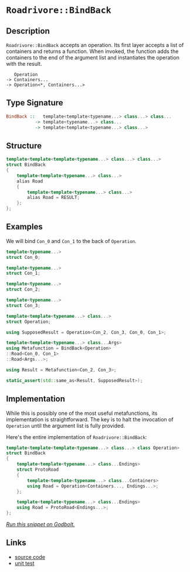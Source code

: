 <!-- Copyright 2024 Feng Mofan
SPDX-License-Identifier: Apache-2.0 -->

# `Roadrivore::BindBack`

## Description

`Roadrivore::BindBack` accepts an operation.
Its first layer accepts a list of containers and returns a function.
When invoked, the function adds the containers to the end of the argument list and instantiates the operation with the result.
<pre><code>   Operation
-> Containers...
-> Operation&lt;*, Containers...&gt;</code></pre>

## Type Signature

```Haskell
BindBack ::   template<template<typename...> class...> class... 
           -> template<typename...> class...
           -> template<template<typename...> class...>
```

## Structure

```C++
template<template<template<typename...> class...> class...>
struct BindBack
{
    template<template<typename...> class...>
    alias Road
    {
        template<template<typename...> class...>
        alias Road = RESULT;
    };
};
```

## Examples

We will bind `Con_0` and `Con_1` to the back of `Operation`.

```C++
template<typename...>
struct Con_0;

template<typename...>
struct Con_1;

template<typename...>
struct Con_2;

template<typename...>
struct Con_3;

template<template<typename...> class...>
struct Operation;

using SupposedResult = Operation<Con_2, Con_3, Con_0, Con_1>;

template<template<typename...> class...Args>
using Metafunction = BindBack<Operation>
::Road<Con_0, Con_1>
::Road<Args...>;

using Result = Metafunction<Con_2, Con_3>;

static_assert(std::same_as<Result, SupposedResult>);
```

## Implementation

While this is possibly one of the most useful metafunctions, its implementation is straightforward. The key is to halt the invocation of `Operation` until the argument list is fully provided.

Here's the entire implementation of `Roadrivore::BindBack`:

```C++
template<template<template<typename...> class...> class Operation>
struct BindBack
{
    template<template<typename...> class...Endings>
    struct ProtoRoad
    {
        template<template<typename...> class...Containers>
        using Road = Operation<Containers..., Endings...>;
    };

    template<template<typename...> class...Endings>
    using Road = ProtoRoad<Endings...>;
};
```

[*Run this snippet on Godbolt.*](https://godbolt.org/#z:OYLghAFBqd5QCxAYwPYBMCmBRdBLAF1QCcAaPECAMzwBtMA7AQwFtMQByARg9KtQYEAysib0QXACx8BBAKoBnTAAUAHpwAMvAFYTStJg1DIApACYAQuYukl9ZATwDKjdAGFUtAK4sGIAKwAzKSuADJ4DJgAcj4ARpjEIJL%2BpAAOqAqETgwe3r4BwemZjgLhkTEs8YnJtpj2JQxCBEzEBLk%2BfkG19dlNLQRl0XEJSSkKza3t%2BV3j/YMVVaMAlLaoXsTI7BwEmCypBjsmgW47eweYRye7%2B0yHxwQAnqmMrJgAdB9H2ADUyAYKCg%2Bby%2Bv3%2BCm%2BAHlnsRbtkviYNABBcbELwOb4WCLoCxMZAAawRiJMAHYrEjvhTvqcbncrmdbhd7k8XmwgSC/kwAUDsAx8EYFPDyZSUWiCN9lMRUEQAEqoJjoQmU74ksmIpVK6nnS6ahna5nMVmfQI/Dlcj4eQRMCIJAXGxXqileTJGb6y%2BXKwIAEUh0NhAkuFua1uIgI%2BpG%2BPL5wFDwLtgVVSpJnqOqvtFJ1tIzjJO%2BtebONoM5McjEWjgrVlKdpddcvQHu9EqlqDdCuOJf5%2BewKcJSe7SMJAHoAFQj0djgeD0cAFWwQino4nSOHY5Xi6J/bMgQify8WA9bjQDE2qQItq7/aRWb1zwN7yN5%2BRBFR6ItAH0NH314ir0yb3n74SIovgIr5cJ%2BhI/jmf6GrGD5AWKb5mOBl7XFqv4snesGAU%2BorfG%2BgTId%2BqG6vcxGZrmMHsmCnbYc%2BYpQgkfoMIRVYukIXipEUmDoNKmAKF4tBikc3oMTCDQBiBZjhvh0kgRoskMKB8Lxj2KH0pmZHZo80GYVRRZAoixBlnaSKscA3wALKYM0VBeEeDT1hiWI4vilyiUx5YgCALYSYp8l4SBYEmYiXk%2BcchnRjRKkXoiZmunxAlCV6lnWUwtn2XCxyIQpr4EXGqZIrMjjIK%2BRYJAQEDjOgXkKK8pW2m4vH8YJ4bsZxGTcU1iVfEsKYcCstCcP4vB%2BNwvCoJwbjWNY3wKGsGyYMqm48KQBCaP1Kx4gEkhvBokhcMSgQaP4GhmAAbGdZgABxXfonCSLwLASBo8mjVopATRwvAKCA8lrRwWgrHAsAwIgIBrAQqReAQ5CUGgex0AkUSvJwqhXWdAC0Z2SN8wDIMg3xSG8Zi8NxhAkHg1VcDIggiGI7BSDT8hKGo62kLo1MAO4wqknA8ANQ0jWzn0QtDUNiqgVDfGjmPY7j%2BOEztZjfBAHgI/QxBLYEXBLLw/2A6QEBIPDqSI2QFAQCbZsgMAUhSTQgk2pQsRs7EEQtA8fO8G7zDEA8EKxNomAOF7pDw2wggQgwtCewDvBYLEXjAG4Yi0D9Y2kFgLCGMA4hx5neDEMHjgAG58WzmCqMH0NbCtEQ7IN%2Be0HgsQwn7HhYGzT54E9Gdl8QsQdZ6uw583RjrSsVAGNGABqeCYJzDGjSt/C06I4iM6vzMqOo%2Bcc/oOcoNNlj6C3P2QCsqAntk6cY1VwmmJY1hmO9qD98QlPlxf3TF9kLi8lMPw1MwjWgWCMamRQsgCEAXoSBDR5jDESNTOwv8BB9EmJ4DoegUEOF6BMAYoDEHYPwTA5B%2BCEGVHASsOa6xNgSAFhwYapA3rjU4NLdGWMcZ4wJkTZWEBcDk01uYbWutVoTxWAgTA8oRgQE2kkQIbwACcgRiSSD2mYSQZ0Xr%2BDOoou6HAHqkCetrN4Z0uBnSuooq65j/D7X8Mos6zDhacG%2Br9MRccgagyNuDMW0NYaW1QOrJGKMOAtBYCXYkGMmCFhdFwRRbwuC7VJvgIgH8qZMzphvaQW9FA7zZroKS3MmC8zGgwphLCPqcFFpDaG3xJbfDCREqJMTzJxISbtFWatTYay1mYUR%2Bt%2BqG2NoE7pCR/FWw1iARpkSORGDiVweSDsdghmdq7d2ftQ4%2Bw9gHIOIcM7h0YAQKOMc2YJyTinWgadQ5Z1Hlsd6%2BAi64LLund6ldq47FDvXOobNm6tw9h3O5esP69xWv3QeShh7ZyMGPUAHi%2BDTwUHPBeS9Q5b0yQzbJshcmsz3iAKSBhx6PysCfX559ZEfWvgIW%2B98vREufq/d%2Bn8yXULqKgvwEBXCkJCLyChiwIEZCgTkTB%2BR%2BXFGyLy8BP9cFoJIcKoBUqGjoIIeUIhZD%2BhctmK0CVSDqHzToTrfR5TnEcAacQcJkTomzNafExJGgVYCNSVrHWetxGkEkdIxI5LG6GOMfEvaxJ7HEkOpIDR2NqYVM%2Bq4v6E9DZeKQBDcW4yRlm2RmwTgYS5YsAUCXAmJc2nnHGMkwRlM9BovXhipm2Ld7vV0MEIpJT%2BaGqFvnEWviJZSwzTjLNObvh5viQWsUqtk09OEYEfpMbvETLGRbKdiQc2cVfH218A7SpmuxnwOgyyfoQBdvnLZGyM77v9oHYuocDmR2jrHe5mBE7J1TunFaNzoWAoLo80u5d85vOQDXT5ghvlNxbm3B4AKu7AtDmCoeI9oWlhjVPJgs956LxvKi2Q6KJCYsEFW/JIBggEuMMfGwpL4CX0pQwdOA4qpHyfpYF%2B41GVYGZQqv%2BHKAFyr0CAlVlCkFpAFQ0LlcDxWEK49g1l0rGiyryPKnBiryFCb5bYCTWC1Vark1Q1YtCGZlOba/Nhnbvjdtzfmhk4x7UpJIE68dHiJFSKwJ6hhPq8XxMCIEfwJ19ovWc8SCxTiW0uNsG4gZSw5HJCUf4K651FGSEUYdFRXBcOcECNp1hX13GAwYSTHzOmUuBZWP3TIzhJBAA)

## Links

- [source code](../../../../conceptrodon/roadrivore/bind_back.hpp)
- [unit test](../../../../tests/unit/roadrivore/bind_back.test.hpp)
